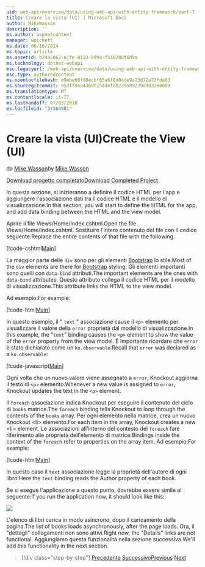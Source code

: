 ```yaml
---
uid: web-api/overview/data/using-web-api-with-entity-framework/part-7
title: Creare la vista (UI) | Microsoft Docs
author: MikeWasson
description: ''
ms.author: aspnetcontent
manager: wpickett
ms.date: 06/16/2014
ms.topic: article
ms.assetid: b2445062-a1fe-4133-8994-f510280f6d9a
ms.technology: dotnet-webapi
msc.legacyurl: /web-api/overview/data/using-web-api-with-entity-framework/part-7
msc.type: authoredcontent
ms.openlocfilehash: e9ebe60f88ecbf65a6f8d04de9a23d72a72fda83
ms.sourcegitcommit: 953ff9ea4369f154d6fd0239599279ddd3280009
ms.translationtype: MT
ms.contentlocale: it-IT
ms.lasthandoff: 07/03/2018
ms.locfileid: "37364981"
---
```

<a name="create-the-view-ui"></a><span data-ttu-id="642d2-102">Creare la vista (UI)</span><span class="sxs-lookup"><span data-stu-id="642d2-102">Create the View (UI)</span></span>
====================
<span data-ttu-id="642d2-103">da [Mike Wasson](https://github.com/MikeWasson)</span><span class="sxs-lookup"><span data-stu-id="642d2-103">by [Mike Wasson](https://github.com/MikeWasson)</span></span>

[<span data-ttu-id="642d2-104">Download progetto completato</span><span class="sxs-lookup"><span data-stu-id="642d2-104">Download Completed Project</span></span>](https://github.com/MikeWasson/BookService)

<span data-ttu-id="642d2-105">In questa sezione, si inizieranno a definire il codice HTML per l'app e aggiungere l'associazione dati tra il codice HTML e il modello di visualizzazione.</span><span class="sxs-lookup"><span data-stu-id="642d2-105">In this section, you will start to define the HTML for the app, and add data binding between the HTML and the view model.</span></span>

<span data-ttu-id="642d2-106">Aprire il file Views/Home/Index.cshtml.</span><span class="sxs-lookup"><span data-stu-id="642d2-106">Open the file Views/Home/Index.cshtml.</span></span> <span data-ttu-id="642d2-107">Sostituire l'intero contenuto del file con il codice seguente.</span><span class="sxs-lookup"><span data-stu-id="642d2-107">Replace the entire contents of that file with the following.</span></span>

[!code-cshtml[Main](part-7/samples/sample1.cshtml)]

<span data-ttu-id="642d2-108">La maggior parte delle `div` sono per gli elementi [Bootstrap](http://getbootstrap.com/) lo stile.</span><span class="sxs-lookup"><span data-stu-id="642d2-108">Most of the `div` elements are there for [Bootstrap](http://getbootstrap.com/) styling.</span></span> <span data-ttu-id="642d2-109">Gli elementi importanti sono quelli con `data-bind` attributi.</span><span class="sxs-lookup"><span data-stu-id="642d2-109">The important elements are the ones with `data-bind` attributes.</span></span> <span data-ttu-id="642d2-110">Questo attributo collega il codice HTML per il modello di visualizzazione.</span><span class="sxs-lookup"><span data-stu-id="642d2-110">This attribute links the HTML to the view model.</span></span>

<span data-ttu-id="642d2-111">Ad esempio:</span><span class="sxs-lookup"><span data-stu-id="642d2-111">For example:</span></span>

[!code-html[Main](part-7/samples/sample2.html)]

<span data-ttu-id="642d2-112">In questo esempio, il &quot; `text` &quot; associazione cause il `<p>` elemento per visualizzare il valore della `error` proprietà dal modello di visualizzazione.</span><span class="sxs-lookup"><span data-stu-id="642d2-112">In this example, the &quot;`text`&quot; binding causes the `<p>` element to show the value of the `error` property from the view model.</span></span> <span data-ttu-id="642d2-113">È importante ricordare che `error` è stato dichiarato come un `ko.observable`:</span><span class="sxs-lookup"><span data-stu-id="642d2-113">Recall that `error` was declared as a `ko.observable`:</span></span>

[!code-javascript[Main](part-7/samples/sample3.js)]

<span data-ttu-id="642d2-114">Ogni volta che un nuovo valore viene assegnato a `error`, Knockout aggiorna il testo di `<p>` elemento.</span><span class="sxs-lookup"><span data-stu-id="642d2-114">Whenever a new value is assigned to `error`, Knockout updates the text in the `<p>` element.</span></span>

<span data-ttu-id="642d2-115">Il `foreach` associazione indica Knockout per eseguire il contenuto del ciclo di `books` matrice.</span><span class="sxs-lookup"><span data-stu-id="642d2-115">The `foreach` binding tells Knockout to loop through the contents of the `books` array.</span></span> <span data-ttu-id="642d2-116">Per ogni elemento nella matrice, crea un nuovo Knockout &lt;li&gt; elemento.</span><span class="sxs-lookup"><span data-stu-id="642d2-116">For each item in the array, Knockout creates a new &lt;li&gt; element.</span></span> <span data-ttu-id="642d2-117">Le associazioni all'interno del contesto del `foreach` fare riferimento alle proprietà dell'elemento di matrice.</span><span class="sxs-lookup"><span data-stu-id="642d2-117">Bindings inside the context of the `foreach` refer to properties on the array item.</span></span> <span data-ttu-id="642d2-118">Ad esempio:</span><span class="sxs-lookup"><span data-stu-id="642d2-118">For example:</span></span>

[!code-html[Main](part-7/samples/sample4.html)]

<span data-ttu-id="642d2-119">In questo caso il `text` associazione legge la proprietà dell'autore di ogni libro.</span><span class="sxs-lookup"><span data-stu-id="642d2-119">Here the `text` binding reads the Author property of each book.</span></span>

<span data-ttu-id="642d2-120">Se si esegue l'applicazione a questo punto, dovrebbe essere simile al seguente:</span><span class="sxs-lookup"><span data-stu-id="642d2-120">If you run the application now, it should look like this:</span></span>

![](part-7/_static/image1.png)

<span data-ttu-id="642d2-121">L'elenco di libri carica in modo asincrono, dopo il caricamento della pagina.</span><span class="sxs-lookup"><span data-stu-id="642d2-121">The list of books loads asynchronously, after the page loads.</span></span> <span data-ttu-id="642d2-122">Ora, il &quot;dettagli&quot; collegamenti non sono attivi.</span><span class="sxs-lookup"><span data-stu-id="642d2-122">Right now, the &quot;Details&quot; links are not functional.</span></span> <span data-ttu-id="642d2-123">Aggiungiamo questa funzionalità nella sezione successiva.</span><span class="sxs-lookup"><span data-stu-id="642d2-123">We'll add this functionality in the next section.</span></span>

> [!div class="step-by-step"]
> <span data-ttu-id="642d2-124">[Precedente](part-6.md)
> [Successivo](part-8.md)</span><span class="sxs-lookup"><span data-stu-id="642d2-124">[Previous](part-6.md)
[Next](part-8.md)</span></span>
